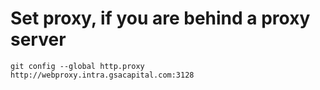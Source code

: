 # Set proxy, if you are behind a proxy server

```
git config --global http.proxy http://webproxy.intra.gsacapital.com:3128
```
